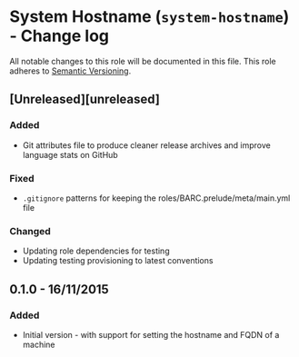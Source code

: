 # System Hostname (`system-hostname`) - Change log

All notable changes to this role will be documented in this file.
This role adheres to [Semantic Versioning](http://semver.org/spec/v2.0.0.html).

## [Unreleased][unreleased]

### Added

* Git attributes file to produce cleaner release archives and improve language stats on GitHub

### Fixed

* `.gitignore` patterns for keeping the roles/BARC.prelude/meta/main.yml file

### Changed

* Updating role dependencies for testing
* Updating testing provisioning to latest conventions

## 0.1.0 - 16/11/2015

### Added

* Initial version - with support for setting the hostname and FQDN of a machine
